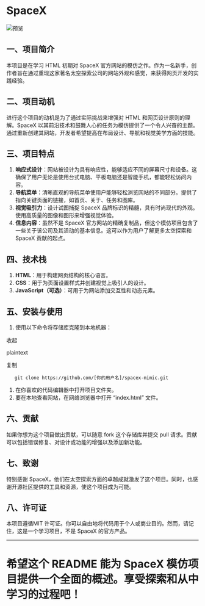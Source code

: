 # SpaceX 

![预览](D:\项目\spacex\img\预览.png)

## 一、项目简介

本项目是在学习 HTML 初期对 SpaceX 官方网站的模仿之作。作为一名新手，创作者旨在通过重现这家著名太空探索公司的网站外观和感觉，来获得网页开发的实践经验。

## 二、项目动机

进行这个项目的动机是为了通过实际挑战来增强对 HTML 和网页设计原则的理解。SpaceX 以其前沿技术和鼓舞人心的任务为模仿提供了一个令人兴奋的主题。通过重新创建其网站，开发者希望提高在布局设计、导航和视觉美学方面的技能。

## 三、项目特点

1. **响应式设计**：网站被设计为具有响应性，能够适应不同的屏幕尺寸和设备。这确保了用户无论是使用台式电脑、平板电脑还是智能手机，都能轻松访问内容。
2. **导航菜单**：清晰直观的导航菜单使用户能够轻松浏览网站的不同部分。提供了指向关键页面的链接，如首页、关于、任务和图库。
3. **视觉吸引力**：设计试图捕捉 SpaceX 品牌标识的精髓，具有时尚现代的外观。使用高质量的图像和图形来增强视觉体验。
4. **信息内容**：虽然不是 SpaceX 官方网站的精确复制品，但这个模仿项目包含了一些关于该公司及其活动的基本信息。这可以作为用户了解更多太空探索和 SpaceX 贡献的起点。

## 四、技术栈

1. **HTML**：用于构建网页结构的核心语言。
2. **CSS**：用于为页面设置样式并创建视觉上吸引人的设计。
3. **JavaScript（可选）**：可用于为网站添加交互性和动态元素。

## 五、安装与使用

1. 使用以下命令将存储库克隆到本地机器：

收起



plaintext



复制

```plaintext
   git clone https://github.com/[你的用户名]/spacex-mimic.git
```

1. 在你喜欢的代码编辑器中打开项目文件夹。
2. 要在本地查看网站，在网络浏览器中打开 “index.html” 文件。

## 六、贡献

如果你想为这个项目做出贡献，可以随意 fork 这个存储库并提交 pull 请求。贡献可以包括错误修复、对设计或功能的增强以及添加新功能。

## 七、致谢

特别感谢 SpaceX，他们在太空探索方面的卓越成就激发了这个项目。同时，也感谢开源社区提供的工具和资源，使这个项目成为可能。

## 八、许可证

本项目遵循MIT 许可证。你可以自由地将代码用于个人或商业目的。然而，请记住，这是一个学习项目，不是 SpaceX 的官方产品。

------

希望这个 README 能为 SpaceX 模仿项目提供一个全面的概述。享受探索和从中学习的过程吧！
=======

